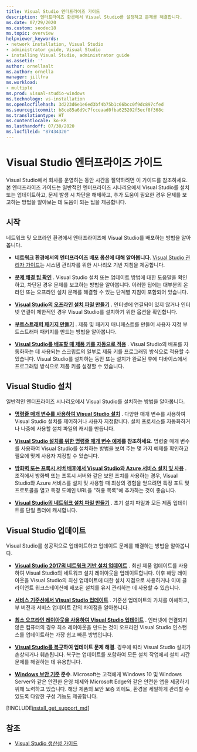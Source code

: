```yaml
---
title: Visual Studio 엔터프라이즈 가이드
description: 엔터프라이즈 환경에서 Visual Studio를 설정하고 문제를 해결합니다.
ms.date: 07/29/2020
ms.custom: seodec18
ms.topic: overview
helpviewer_keywords:
- network installation, Visual Studio
- administrator guide, Visual Studio
- installing Visual Studio, administrator guide
ms.assetid: ''
author: ornellaalt
ms.author: ornella
manager: jillfra
ms.workload:
- multiple
ms.prod: visual-studio-windows
ms.technology: vs-installation
ms.openlocfilehash: 3d223d6e1e6ed3bf4b75b1c66bcc0f9dc897cfed
ms.sourcegitcommit: b8ce85a6d9c7fcceaad0fba625202f5ecf8f368c
ms.translationtype: HT
ms.contentlocale: ko-KR
ms.lasthandoff: 07/30/2020
ms.locfileid: "87434320"
---
```

# <a name="visual-studio-enterprise-guide"></a>Visual Studio 엔터프라이즈 가이드
Visual Studio에서 회사를 운영하는 동안 시간을 절약하려면 이 가이드를 참조하세요. 본 엔터프라이즈 가이드는 일반적인 엔터프라이즈 시나리오에서 Visual Studio를 설치 또는 업데이트하고, 문제 발생 시 차단을 해제하고, 추가 도움이 필요한 경우 문제를 보고하는 방법을 알아보는 데 도움이 되는 팁을 제공합니다. 

## <a name="get-started"></a>시작 
네트워크 및 오프라인 환경에서 엔터프라이즈에 Visual Studio를 배포하는 방법을 알아봅니다. 

- **네트워크 환경에서의 엔터프라이즈 배포 옵션에 대해 알아봅니다**. [Visual Studio 관리자 가이드](visual-studio-administrator-guide.md)는 시스템 관리자를 위한 시나리오 기반 지침을 제공합니다. 

- **[문제 해결 팁 확인](troubleshooting-installation-issues.md)** . Visual Studio 설치 또는 업데이트 방법에 대한 도움말을 확인하고, 차단된 경우 문제를 보고하는 방법을 알아봅니다. 이러한 팁에는 대부분의 온라인 또는 오프라인 설치 문제를 해결할 수 있는 단계별 지침이 포함되어 있습니다. 

- **[Visual Studio의 오프라인 설치 파일 만들기](create-an-offline-installation-of-visual-studio.md)** . 인터넷에 연결되어 있지 않거나 인터넷 연결이 제한적인 경우 Visual Studio를 설치하기 위한 옵션을 확인합니다. 

- **[부트스트래퍼 패키지 만들기](../deployment/creating-bootstrapper-packages.md)** . 제품 및 패키지 매니페스트를 만들어 사용자 지정 부트스트래퍼 패키지를 만드는 방법을 알아봅니다. 

- **[Visual Studio를 배포할 때 제품 키를 자동으로 적용](automatically-apply-product-keys-when-deploying-visual-studio.md)** . Visual Studio의 배포를 자동화하는 데 사용되는 스크립트의 일부로 제품 키를 프로그래밍 방식으로 적용할 수 있습니다. Visual Studio를 설치하는 동안 또는 설치가 완료된 후에 디바이스에서 프로그래밍 방식으로 제품 키를 설정할 수 있습니다. 

## <a name="install-visual-studio"></a>Visual Studio 설치 

일반적인 엔터프라이즈 시나리오에서 Visual Studio를 설치하는 방법을 알아봅니다. 

- **[명령줄 매개 변수를 사용하여 Visual Studio 설치](use-command-line-parameters-to-install-visual-studio.md)** . 다양한 매개 변수를 사용하여 Visual Studio 설치를 제어하거나 사용자 지정합니다. 설치 프로세스를 자동화하거나 나중에 사용할 설치 파일의 캐시를 만듭니다. 

- **[Visual Studio 설치를 위한 명령줄 매개 변수 예제](command-line-parameter-examples.md)를 참조하세요**. 명령줄 매개 변수를 사용하여 Visual Studio를 설치하는 방법을 보여 주는 몇 가지 예제를 확인하고 필요에 맞게 사용자 지정할 수 있습니다. 

- **[방화벽 또는 프록시 서버 배후에서 Visual Studio와 Azure 서비스 설치 및 사용](install-and-use-visual-studio-behind-a-firewall-or-proxy-server.md)** . 조직에서 방화벽 또는 프록시 서버와 같은 보안 조치를 사용하는 경우, Visual Studio와 Azure 서비스를 설치 및 사용할 때 최상의 경험을 얻으려면 특정 포트 및 프로토콜을 열고 특정 도메인 URL을 "허용 목록"에 추가하는 것이 좋습니다. 

- **[Visual Studio의 네트워크 설치 파일 만들기](create-a-network-installation-of-visual-studio.md)** . 초기 설치 파일과 모든 제품 업데이트를 단일 폴더에 캐시합니다.  

## <a name="update-visual-studio"></a>Visual Studio 업데이트 

Visual Studio를 성공적으로 업데이트하고 업데이트 문제를 해결하는 방법을 알아봅니다. 

- **[Visual Studio 2017의 네트워크 기반 설치 업데이트](update-a-network-installation-of-visual-studio.md)** . 최신 제품 업데이트를 사용하여 Visual Studio의 네트워크 설치 레이아웃을 업데이트합니다. 이후 해당 레이아웃을 Visual Studio의 최신 업데이트에 대한 설치 지점으로 사용하거나 이미 클라이언트 워크스테이션에 배포된 설치를 유지 관리하는 데 사용할 수 있습니다.

- **[서비스 기준선에서 Visual Studio 업데이트](update-servicing-baseline.md)** . 기준선 업데이트의 가치를 이해하고, 부 버전과 서비스 업데이트 간의 차이점을 알아봅니다. 

- **[최소 오프라인 레이아웃을 사용하여 Visual Studio 업데이트](update-minimal-layout.md)** . 인터넷에 연결되지 않은 컴퓨터의 경우 최소 레이아웃을 만드는 것이 오프라인 Visual Studio 인스턴스를 업데이트하는 가장 쉽고 빠른 방법입니다.

- **[Visual Studio를 복구](repair-visual-studio.md)하여 업데이트 문제 해결**. 경우에 따라 Visual Studio 설치가 손상되거나 훼손됩니다. 복구는 업데이트를 포함하여 모든 설치 작업에서 설치 시간 문제를 해결하는 데 유용합니다. 

- **[Windows 보안 기준](https://docs.microsoft.com/windows/security/threat-protection/windows-security-baselines) 준수**. Microsoft는 고객에게 Windows 10 및 Windows Server와 같은 안전한 운영 체제와 Microsoft Edge와 같은 안전한 앱을 제공하기 위해 노력하고 있습니다. 해당 제품의 보안 보증 외에도, 환경을 세밀하게 관리할 수 있도록 다양한 구성 기능도 제공합니다. 

[!INCLUDE[install_get_support_md](includes/install_get_support_md.md)]

## <a name="see-also"></a>참조 

- [Visual Studio 생산성 가이드](../ide/productivity-features.md)



